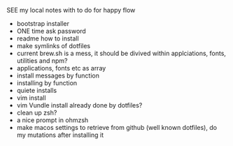SEE my local notes with to do for happy flow

* bootstrap installer
* ONE time ask password
* readme how to install
* make symlinks of dotfiles
* current brew.sh is a mess, it should be divived within applciations, fonts, utilities and npm?
* applications, fonts etc as array
* install messages by function
* installing by function
* quiete installs
* vim install
* vim Vundle install already done by dotfiles?
* clean up zsh?
* a nice prompt in ohmzsh
* make macos settings to retrieve from github (well known dotfiles), do my mutations after installing it